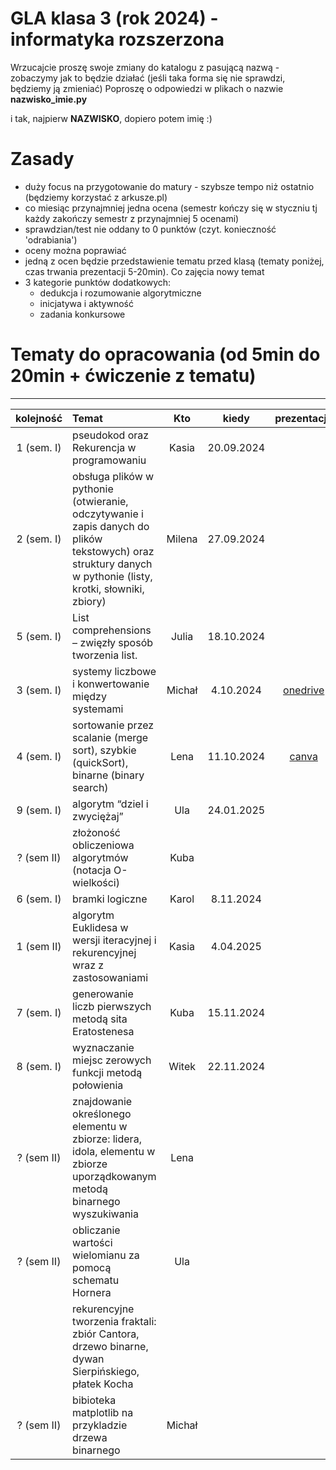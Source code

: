 # GLA klasa 3 (rok 2024) - informatyka rozszerzona 
Wrzucajcie proszę swoje zmiany do katalogu z pasującą nazwą - zobaczymy jak to będzie działać (jeśli taka forma się nie sprawdzi, będziemy ją zmieniać)
Poproszę o odpowiedzi w plikach o nazwie **nazwisko_imie.py** 

i tak, najpierw **NAZWISKO**, dopiero potem imię :)

# Zasady
- duży focus na przygotowanie do matury - szybsze tempo niż ostatnio (będziemy korzystać z arkusze.pl)
- co miesiąc przynajmniej jedna ocena (semestr kończy się w styczniu tj każdy zakończy semestr z przynajmniej 5 ocenami)
- sprawdzian/test nie oddany to 0 punktów (czyt. konieczność 'odrabiania')
- oceny można poprawiać
- jedną z ocen będzie przedstawienie tematu przed klasą (tematy poniżej, czas trwania prezentacji 5-20min). Co zajęcia nowy temat
- 3 kategorie punktów dodatkowych:
    - dedukcja i rozumowanie algorytmiczne
    - inicjatywa i aktywność
    - zadania konkursowe
  
# Tematy do opracowania (od 5min do 20min + ćwiczenie z tematu)
---------
| kolejność    | Temat                                                                                                                      | Kto                       | kiedy                            | prezentacja |
| :---:        | :----------------                                                                                                          | :------:                  | :----:                           | :-----:     |
| 1 (sem. I) | pseudokod oraz Rekurencja w programowaniu                                                                                    |   Kasia                   | 20.09.2024                       |             |
| 2 (sem. I) | obsługa plików w pythonie (otwieranie, odczytywanie i zapis danych do plików tekstowych) oraz struktury danych w pythonie (listy, krotki, słowniki, zbiory)|    Milena  |  27.09.2024     |             |
| 5 (sem. I) | List comprehensions – zwięzły sposób tworzenia list.                                                                         |   Julia                   |        18.10.2024                |             |
| 3 (sem. I) | systemy liczbowe i konwertowanie między systemami                                                                            |   Michał                  |        4.10.2024                 |  [onedrive](https://1drv.ms/p/s!Ahvhmcr-0MY8a0kMlTxvv3C9EAM?e=1avMFs)           |   
| 4 (sem. I) | sortowanie przez scalanie (merge sort), szybkie (quickSort), binarne (binary search)                                         |   Lena                    |        11.10.2024                |  [canva](https://www.canva.com/design/DAGTFwjdFis/etFXKeiS_rPjNesLSUrepw/view?utm_content=DAGTFwjdFis&utm_campaign=designshare&utm_medium=link&utm_source=editor)           |
| 9 (sem. I) | algorytm “dziel i zwyciężaj”                                                                                                 |    Ula                    |        24.01.2025                |             |
| ? (sem II) | złożoność obliczeniowa algorytmów (notacja O-wielkości)                                                                      |         Kuba              |                                  |             |
| 6 (sem. I) | bramki logiczne                                                                                                              |   Karol                   |        8.11.2024                 |             |
| 1 (sem II) | algorytm Euklidesa w wersji iteracyjnej i rekurencyjnej wraz z zastosowaniami                                                |   Kasia                   |        4.04.2025                 |             |
| 7 (sem. I) | generowanie liczb pierwszych metodą sita Eratostenesa                                                                        |   Kuba                    |        15.11.2024                |             |
| 8 (sem. I) | wyznaczanie miejsc zerowych funkcji metodą połowienia                                                                        |   Witek                   |        22.11.2024                |             |
| ? (sem II) | znajdowanie określonego elementu w zbiorze: lidera, idola, elementu w zbiorze uporządkowanym metodą binarnego wyszukiwania   |   Lena                    |                                  |             |
| ? (sem II) | obliczanie wartości wielomianu za pomocą schematu Hornera                                                                    |   Ula                     |                                  |             |
|   | rekurencyjne tworzenia fraktali: zbiór Cantora, drzewo binarne, dywan Sierpińskiego, płatek Kocha                                     |                           |                                  |             |
| ? (sem II) | bibioteka matplotlib na przykladzie drzewa binarnego                                                                         |  Michał                   |                                  |             |



      
